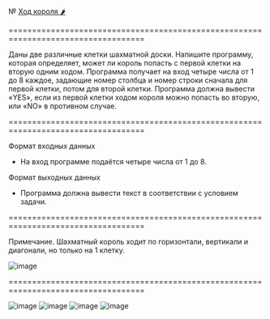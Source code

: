№ [Ход короля 🌶️]()

===================================================================================

Даны две различные клетки шахматной доски. Напишите программу,  которая определяет, может ли король попасть с первой клетки на вторую одним ходом. Программа получает на вход четыре числа от 1 до 8 каждое, задающие номер столбца и номер строки сначала для первой клетки, потом для второй клетки. Программа должна вывести «YES», если из первой клетки ходом короля можно попасть во вторую, или «NO» в противном случае.

===================================================================================

Формат входных данных
* На вход программе подаётся четыре числа от 1 до 8.

Формат выходных данных
* Программа должна вывести текст в соответствии с условием задачи.

===================================================================================

Примечание. Шахматный король ходит по горизонтали, вертикали и диагонали, но только на 1 клетку.

![image](https://user-images.githubusercontent.com/120494328/222771529-a16f7734-85aa-4400-9abb-a4d22abbc86c.png)

===================================================================================

![image](https://user-images.githubusercontent.com/120494328/222771659-7391573d-0ffc-4de3-9079-c74e02334cb3.png)
![image](https://user-images.githubusercontent.com/120494328/222771771-b355daff-4f82-4b12-847c-7d33b54d357f.png)
![image](https://user-images.githubusercontent.com/120494328/222771882-3b87eb01-8470-4cd0-aebc-8aaaf5c5b07d.png)
![image](https://user-images.githubusercontent.com/120494328/222771960-0e63bb15-494d-4b29-b9c3-fac45779472b.png)
